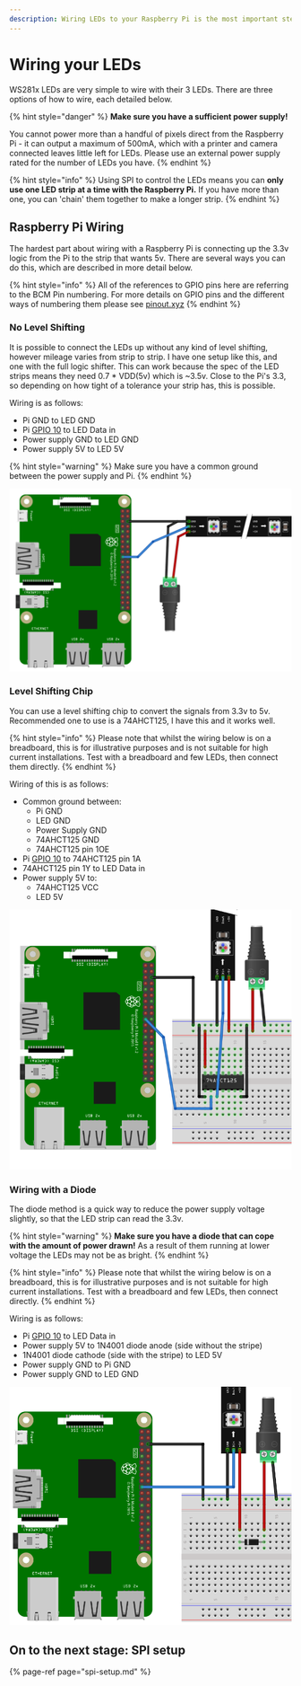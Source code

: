 ```yaml
---
description: Wiring LEDs to your Raspberry Pi is the most important step!
---
```


# Wiring your LEDs

WS281x LEDs are very simple to wire with their 3 LEDs. There are three options of how to wire, each detailed below.

{% hint style="danger" %}
**Make sure you have a sufficient power supply!**

You cannot power more than a handful of pixels direct from the Raspberry Pi - it can output a maximum of 500mA, which with a printer and camera connected leaves little left for LEDs. Please use an external power supply rated for the number of LEDs you have.
{% endhint %}

{% hint style="info" %}
Using SPI to control the LEDs means you can **only use one LED strip at a time with the Raspberry Pi.** If you have more than one, you can 'chain' them together to make a longer strip.
{% endhint %}

## Raspberry Pi Wiring

The hardest part about wiring with a Raspberry Pi is connecting up the 3.3v logic from the Pi to the strip that wants 5v. There are several ways you can do this, which are described in more detail below.

{% hint style="info" %}
All of the references to GPIO pins here are referring to the BCM Pin numbering. For more details on GPIO pins and the different ways of numbering them please see [pinout.xyz](https://pinout.xyz)
{% endhint %}

### No Level Shifting

It is possible to connect the LEDs up without any kind of level shifting, however mileage varies from strip to strip. I have one setup like this, and one with the full logic shifter. This can work because the spec of the LED strips means they need 0.7 \* VDD\(5v\) which is ~3.5v. Close to the Pi's 3.3, so depending on how tight of a tolerance your strip has, this is possible.

Wiring is as follows:

* Pi GND to LED GND
* Pi [GPIO 10](https://pinout.xyz/pinout/pin19_gpio10) to LED Data in
* Power supply GND to LED GND
* Power supply 5V to LED 5V

{% hint style="warning" %}
Make sure you have a common ground between the power supply and Pi.
{% endhint %}

![Wiring with no shifter](../../.gitbook/assets/wiring_no_shift%20%282%29.png)

### Level Shifting Chip

You can use a level shifting chip to convert the signals from 3.3v to 5v. Recommended one to use is a 74AHCT125, I have this and it works well.

{% hint style="info" %}
 Please note that whilst the wiring below is on a breadboard, this is for illustrative purposes and is not suitable for high current installations. Test with a breadboard and few LEDs, then connect them directly.
{% endhint %}

Wiring of this is as follows:

* Common ground between:
  * Pi GND
  * LED GND
  * Power Supply GND
  * 74AHCT125 GND
  * 74AHCT125 pin 1OE
* Pi [GPIO 10](https://pinout.xyz/pinout/pin19_gpio10) to 74AHCT125 pin 1A
* 74AHCT125 pin 1Y to LED Data in
* Power supply 5V to:
  * 74AHCT125 VCC
  * LED 5V

![Wiring with a level shifter](../../.gitbook/assets/wiring_level_shifter.png)

### Wiring with a Diode

The diode method is a quick way to reduce the power supply voltage slightly, so that the LED strip can read the 3.3v.

{% hint style="warning" %}
 **Make sure you have a diode that can cope with the amount of power drawn!** As a result of them running at lower voltage the LEDs may not be as bright.
{% endhint %}

{% hint style="info" %}
Please note that whilst the wiring below is on a breadboard, this is for illustrative purposes and is not suitable for high current installations. Test with a breadboard and few LEDs, then connect directly.
{% endhint %}

Wiring is as follows:

* Pi [GPIO 10](https://pinout.xyz/pinout/pin19_gpio10) to LED Data in
* Power supply 5V to 1N4001 diode anode \(side without the stripe\)
* 1N4001 diode cathode \(side with the stripe\) to LED 5V
* Power supply GND to Pi GND
* Power supply GND to LED GND

![Wiring using a diode](../../.gitbook/assets/wiring_diode.png)

## On to the next stage: SPI setup

{% page-ref page="spi-setup.md" %}

